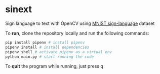 # sinext

Sign language to text with OpenCV using [MNIST sign-language](https://www.kaggle.com/datamunge/sign-language-mnist) dataset

To **run**, clone the repository locally and run the following commands:

```bash
pip install pipenv # install pipenv
pipenv install # install dependencies
pipenv shell # activate pipenv as a virtual env
python main.py # start running the code
```

To **quit** the program while running, just press <kbd>q</kbd>
